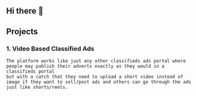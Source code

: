 ## Hi there 👋

<!--

**Here are some ideas to get you started:**

🙋‍♀️ A short introduction - what is your organization all about?
🌈 Contribution guidelines - how can the community get involved?
👩‍💻 Useful resources - where can the community find your docs? Is there anything else the community should know?
🍿 Fun facts - what does your team eat for breakfast?
🧙 Remember, you can do mighty things with the power of [Markdown](https://docs.github.com/github/writing-on-github/getting-started-with-writing-and-formatting-on-github/basic-writing-and-formatting-syntax)
-->

## Projects

### 1. Video Based Classified Ads
    
    The platform works like just any other classifieds ads portal where people may publish their adverts exactly as they would in a classifieds portal 
    but with a catch that they need to upload a short video instead of image if they want to sell/post ads and others can go through the ads just like shorts/reels.
    
